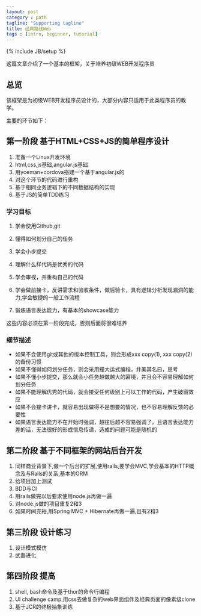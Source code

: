```yaml
---
layout: post
category : path
tagline: "Supporting tagline"
title: 经典路线Web
tags : [intro, beginner, tutorial]
---
```

{% include JB/setup %}

这篇文章介绍了一个基本的框架，关于培养初级WEB开发程序员

## 总览

该框架是为初级WEB开发程序员设计的，大部分内容只适用于此类程序员的教学。

主要的环节如下：

## 第一阶段 基于HTML+CSS+JS的简单程序设计

1. 准备一个Linux开发环境
2. html,css,js基础,angular.js基础
3. 用yoeman+cordova搭建一个基于angular.js的
4. 对这个环节的代码进行重构
5. 基于相同业务逻辑下的不同数据结构的实现
6. 基于JS的简单TDD练习


### 学习目标


1. 学会使用Github,git
2. 懂得如何划分自己的任务
3. 学会小步提交

4. 理解什么样代码是优秀的代码
5. 学会审视，并重构自己的代码

6. 学会做前接卡，反讲需求和验收条件，做后验卡，具有逻辑分析发现漏洞的能力,学会敏捷的一般工作流程
7. 锻炼语言表达能力，有基本的showcase能力

这些内容必须在第一阶段完成，否则后面将很难培养

### 细节描述

- 如果不会使用git或其他的版本控制工具，则会形成xxx copy(1), xxx copy(2) 的备份习惯
- 如果不懂得如何划分任务，则会采用撞大运式编程，并美其名曰，思考
- 如果不懂小步提交，那么就会小任务越做越大的窘境，并且会不容易理解如何划分任务
- 如果不能理解优秀的代码，就会接受任何级别上可以工作的代码，产生破窗效应
- 如果不会接卡讲卡，就容易出现做得不是想要的情况，也不容易理解反馈的必要性
- 如果语言表达能力不在开始时强调，越往后越不容易强调了，且语言表达能力差的话，无法很好的形成信息传递，造成的问题可能是随机的

## 第二阶段 基于不同框架的网站后台开发

1. 同样商业背景下,做一个后台的扩展,使用rails,要学会MVC,学会基本的HTTP概念及与Rails的关系,基本的ORM
2. 给项目加上测试
3. BDD与CI
4. 用rails做完以后要求使用node.js再做一遍
5. 对node.js做的项目重复2和3
6. 如果时间充裕,用Spring MVC + Hibernate再做一遍,且有2和3

## 第三阶段 设计练习

1. 设计模式模仿
2. 武器进化

## 第四阶段 提高

1. shell, bash命令及基于thor的命令行编程
2. UI challenge camp,用css去做复杂的web界面组件及经典页面的像素级clone
3. 基于JCR的终极抽象训练